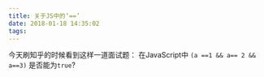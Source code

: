 ```yaml
---
title: 关于JS中的‘==’
date: 2018-01-18 14:35:02
tags:
---
```

今天刷知乎的时候看到这样一道面试题：
在JavaScript中 `(a ==1 && a== 2 && a==3)` 是否能为`true`?
<!--more-->


